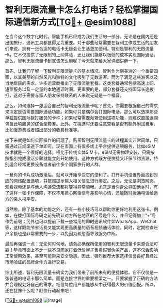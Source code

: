 # 智利无限流量卡怎么打电话？轻松掌握国际通信新方式[[TG💪+ @esim1088](https://t.me/s/esim1088)]

在当今这个数字化时代，智能手机已经成为我们生活的一部分。无论是在国内还是出国旅行，通讯工具都显得尤为重要。对于那些经常需要在智利工作或生活的朋友们来说，拥有一张合适的电话卡无疑会让生活更加便利。特别是智利的无限流量卡，它不仅提供了无限制的上网体验，还让我们能够以极低的成本实现国际通话。那么，智利无限流量卡到底该怎么用呢？今天就来给大家详细讲解一下。

首先，让我们了解一下智利无限流量卡的基本情况。智利作为南美洲的一个重要国家，以其美丽的自然风光和独特的文化吸引了无数游客。而为了满足这些游客以及当地居民的需求，许多运营商推出了无限流量套餐。这类套餐通常包括高速上网、短信服务以及一定量的本地通话时间。更重要的是，部分套餐还支持国际长途拨打，这对于需要与家人朋友保持联系的人来说无疑是一个福音。

那么，如何选择一张适合自己的智利无限流量卡呢？首先，你需要根据自己的需求来决定是否需要国际通话功能。如果你只是偶尔会打国际电话，那么可以选择那些单独提供国际拨打服务的卡种；如果经常需要频繁使用这项功能，则建议直接选购包含此项服务的综合型套餐。此外，在挑选时还要注意查看是否有额外附加费用，比如漫游费或者超出部分的收费标准等。

接下来就是如何实际操作的问题了。购买智利无限流量卡的过程其实非常简单，只需通过正规渠道下单即可。现在市面上有很多线上平台提供这项服务，比如eSIM技术就是一个很好的选择。相比于传统实体SIM卡，eSIM无需物理安装，只需按照指引完成激活步骤就能立刻开始使用。这种方式既方便快捷又环保节约资源，特别适合经常更换设备或者前往多个国家旅行的人群。

一旦你的卡片成功激活后，就可以开始享受它的便利了。打开手机设置界面找到对应的网络配置选项，并按照提示输入相关信息进行绑定。之后，无论是浏览网页、观看视频还是与他人沟通交流都将变得异常顺畅。尤其是当你身处异国他乡时，有了这样一张卡作保障，不仅不用担心网络信号差影响心情，还能随时拨通电话给远方的亲人报平安。

当然啦，除了基本的功能之外，还有一些小技巧可以帮助你更好地利用这张卡。例如，在拨打国际号码之前先确认对方所在地区的区号是什么，并且记得加上“+”号作为前缀；另外也可以提前下载一些常用的即时通讯软件如WhatsApp、WeChat等，这样既能节省话费又能实现更高质量的语音视频通话体验。同时，定期检查账户余额也是非常重要的一步，以免因为疏忽而导致服务中断。

最后再强调一点：无论何时何地，请务必确保所使用的智利无限流量卡来源合法可靠！毕竟市面上不乏一些不良商家打着低价幌子售卖假冒伪劣产品，这不仅会影响正常使用效果，甚至可能带来安全隐患。因此，强烈推荐大家选择信誉良好且经过市场验证的品牌合作方进行交易。

综上所述，智利无限流量卡确实为我们带来了前所未有的便捷体验。它不仅仅是一张普通的电话卡那么简单，而是连接世界的重要桥梁之一。只要掌握了正确的方法并合理规划好自己的需求，相信每位用户都能够从中获得最大的价值回报。所以，还在犹豫什么呢？赶快行动起来吧！

[[TG💪+ @esim1088](https://t.me/s/esim1088) ![Image](https://i.postimg.cc/4NQfJmqS/Snipaste-2025-05-13-00-14-12.png)]
